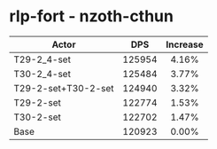 # rlp-fort - nzoth-cthun
| Actor | DPS | Increase |
|---|:---:|:---:|
|T29-2_4-set|125954|4.16%|
|T30-2_4-set|125484|3.77%|
|T29-2-set+T30-2-set|124940|3.32%|
|T29-2-set|122774|1.53%|
|T30-2-set|122702|1.47%|
|Base|120923|0.00%|
